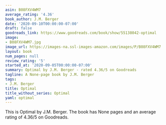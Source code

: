 ```yaml
---
asin: B08FXV4WM7
average_rating: '4.36'
book_author: J.M. Berger
date: '2020-09-10T00:00:00-07:00'
draft: false
goodreads_link: https://www.goodreads.com/book/show/55138042-optimal
image:
- B08FXV4WM7.jpg
image_url: https://images-na.ssl-images-amazon.com/images/P/B08FXV4WM7.01._SCLZZZZZZZ.jpg
layout: book
num_pages: null
review_rating: '5'
started_at: '2020-09-05T00:00:00-07:00'
summary: Optimal by J.M. Berger - rated 4.36/5 on Goodreads
tagline: A None-page book by J.M. Berger
tags:
- J.M. Berger
title: Optimal
title_without_series: Optimal
yaml: optimal
---
```


This is Optimal by J.M. Berger. The book has None pages and an average rating of 4.36/5 on Goodreads.